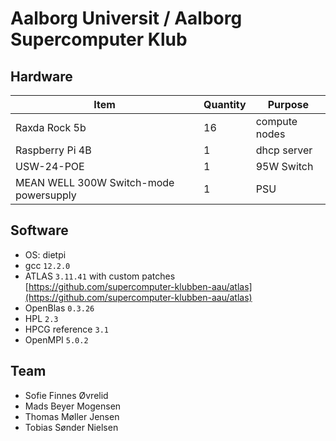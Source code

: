 # Aalborg Universit / Aalborg Supercomputer Klub

## Hardware
| Item | Quantity | Purpose |
| --- | --- | --- |
| Raxda Rock 5b | 16 | compute nodes |
| Raspberry Pi 4B | 1 | dhcp server |
| USW-24-POE | 1 | 95W Switch |
| MEAN WELL 300W Switch-mode powersupply | 1 | PSU |


## Software
- OS: dietpi
- gcc `12.2.0`
- ATLAS `3.11.41` with custom patches [https://github.com/supercomputer-klubben-aau/atlas](https://github.com/supercomputer-klubben-aau/atlas)
- OpenBlas `0.3.26`
- HPL `2.3`
- HPCG reference `3.1`
- OpenMPI `5.0.2`


## Team
- Sofie Finnes Øvrelid
- Mads Beyer Mogensen
- Thomas Møller Jensen
- Tobias Sønder Nielsen
